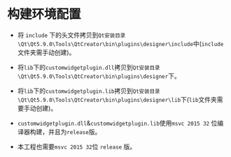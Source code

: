 # 构建环境配置

- 将 `include` 下的头文件拷贝到`Qt安装目录\Qt\Qt5.9.0\Tools\QtCreator\bin\plugins\designer\include`中(`include`文件夹需手动创建)。

- 将`lib`下的`customwidgetplugin.dll`拷贝到`Qt安装目录\Qt\Qt5.9.0\Tools\QtCreator\bin\plugins\designer`下。

- 将`lib`下的`customwidgetplugin.lib`拷贝到`Qt安装目录\Qt\Qt5.9.0\Tools\QtCreator\bin\plugins\designer\lib`下(`lib`文件夹需要手动创建)。

- `customwidgetplugin.dll`&`customwidgetplugin.lib`使用`msvc 2015 32` 位编译器构建，并且为`release`版。
- 本工程也需要`msvc 2015 32`位  `release` 版。